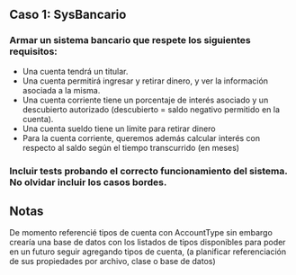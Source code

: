 ## Caso 1: SysBancario

### Armar un sistema bancario que respete los siguientes requisitos:

- Una cuenta tendrá un titular.
- Una cuenta permitirá ingresar y retirar dinero, y ver la información asociada a la misma.
- Una cuenta corriente tiene un porcentaje de interés asociado y un descubierto autorizado (descubierto = saldo negativo permitido en la cuenta).
- Una cuenta sueldo tiene un límite para retirar dinero
- Para la cuenta corriente, queremos además calcular interés con respecto al saldo según el tiempo transcurrido (en meses)

### Incluir tests probando el correcto funcionamiento del sistema. No olvidar incluir los casos bordes.

## Notas

De momento referencié tipos de cuenta con AccountType sin embargo crearía una base de datos con los listados de tipos disponibles para poder en un futuro seguir agregando tipos de cuenta, (a planificar referenciación de sus propiedades por archivo, clase o base de datos)
